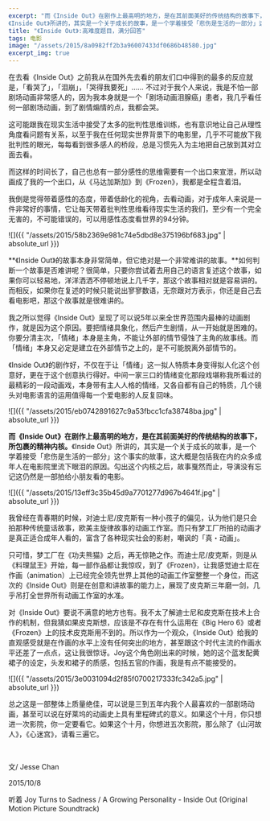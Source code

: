 ```yaml
---
excerpt: "而《Inside Out》在剧作上最高明的地方，是在其前面美好的传统结构的故事下，所包裹的精神内核。<br>
《Inside Out》所讲的，其实是一个关于成长的故事，是一个学着接受「悲伤是生活的一部分」这个事实的故事，这大概是包括我在内的众多成年人在电影院里流下眼泪的原因。"
title: "《Inside Out》:高难度题目，满分回答"
tags: 电影
image: "/assets/2015/8a0982ff2b3a96007433df0686b48580.jpg"
excerpt_img: true
---
```


在去看《Inside Out》之前我从在国外先去看的朋友们口中得到的最多的反应就是，「看哭了」，「泪崩」，「哭得我要死」…… 不过对于我个人来说，我是不怕一部剧场动画非常感人的，因为我本身就是一个「剧场动画泪腺癌」患者，我几乎看任何一部剧场动画，到了剧情煽情的点，我都会哭。

这可能跟我在现实生活中接受了太多的批判性思维训练，也有意识地让自己从理性角度看问题有关系，以至于我在任何现实世界背景下的电影里，几乎不可能放下我批判性的眼光，每每看到很多感人的桥段，总是习惯先入为主地把自己放到其对立面去看。

而这样的时间长了，自己也总有一部分感性的思维需要有一个出口来宣泄，所以动画成了我的一个出口，从《马达加斯加》到《Frozen》，我都是全程含着泪。

我倒是觉得带着感性的态度，带着低龄化的视角，去看动画，对于成年人来说是一件非常好的事情，它让每天带着批判性思维看待现实生活的我们，至少有一个完全无害的，不可能错误的，可以用感性态度看世界的94分钟。

![]({{ "/assets/2015/58b2369e981c74e5dbd8e375196bf683.jpg" | absolute_url }})

**《Inside Out》的故事本身非常简单，但它绝对是一个非常难讲的故事。**如何判断一个故事是否难讲呢？很简单，只要你尝试着去用自己的语言复述这个故事，如果你可以轻易地，洋洋洒洒不停顿地说上几千字，那这个故事相对就是容易讲的。而相反，如果你在复述的时候只能说出寥寥数语，无奈跟对方表示，你还是自己去看电影吧，那这个故事就是很难讲的。

我之所以觉得《Inside Out》呈现了可以说5年以来全世界范围内最棒的动画剧作，就是因为这个原因。要把情绪具象化，然后产生剧情，从一开始就是困难的。你要分清主次，「情绪」本身是主角，不能让外部的情节侵蚀了主角的故事线。而「情绪」本身又必定是建立在外部情节之上的，是不可能脱离外部情节的。

《Inside Out》的剧作好，不仅在于让「情绪」这一拟人特质本身变得拟人化这个创意好，更在于这个创意执行得好。中间一家三口的情绪变化那段戏堪称我所看过的最精彩的一段动画戏，本身带有主人人格的情绪，又各自都有自己的特质，几个镜头对电影语言的运用值得每一个爱电影的人反复回味。

![]({{ "/assets/2015/eb0742891627c9a53fbcc1cfa38748ba.jpg" | absolute_url }})

**而《Inside Out》在剧作上最高明的地方，是在其前面美好的传统结构的故事下，所包裹的精神内核。**《Inside Out》所讲的，其实是一个关于成长的故事，是一个学着接受「悲伤是生活的一部分」这个事实的故事，这大概是包括我在内的众多成年人在电影院里流下眼泪的原因。勾出这个内核之后，故事戛然而止，导演没有忘记这仍然是一部拍给小朋友看的电影。

![]({{ "/assets/2015/13eff3c35b45d9a7701277d967b4641f.jpg" | absolute_url }})

我曾经在青春期的时候，对迪士尼/皮克斯有一种小孩子的偏见，认为他们是只会拍那种传统童话故事，欧美主旋律故事的动画工作室。而只有梦工厂所拍的动画才是真正适合成年人看的，富含了各种现实社会的影射，嘲讽的「真・动画」。

只可惜，梦工厂在《功夫熊猫》之后，再无惊艳之作。而迪士尼/皮克斯，则是从《料理鼠王》开始，每一部作品都让我惊叹，到了《Frozen》，让我感觉迪士尼在作画（animation）上已经完全领先世界上其他的动画工作室整整一个身位，而这次的《Inside Out》则是在创意和讲故事的能力上，展现了皮克斯三年磨一剑，几乎吊打全世界所有动画工作室的水准。

对《Inside Out》要说不满意的地方也有。我不太了解迪士尼和皮克斯在技术上合作的机制，但我猜如果皮克斯想，应该是不存在有什么运用在《Big Hero 6》或者《Frozen》上的技术皮克斯用不到的。所以作为一个观众，《Inside Out》给我的直观感受就是在作画的水平上没有任何突出的地方，甚至跟这个时代主流的作画水平还差了一点点，这让我很惊讶。Joy这个角色刚出来的时候，她的这个蓝发配黄裙子的设定，头发和裙子的质感，包括五官的作画，我是有点不能接受的。

![]({{ "/assets/2015/3e0031094d2f85f0700217333fc342a5.jpg" | absolute_url }})

总之这是一部整体上质量绝佳，可以说是三到五年内我个人最喜欢的一部剧场动画，甚至可以说在好莱坞的动画史上具有里程碑式的意义。如果这个十月，你只想进一次影院，你一定要看它。如果这个十月，你想进五次影院，那么除了《山河故人》，《心迷宫》，请看三遍它。

<br>

文/ Jesse Chan

2015/10/8

听着 Joy Turns to Sadness / A Growing Personality - Inside Out (Original Motion Picture Soundtrack)

